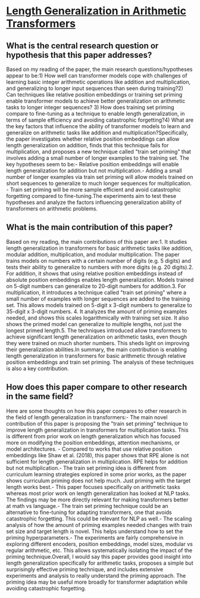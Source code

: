 # [Length Generalization in Arithmetic Transformers](https://arxiv.org/abs/2306.15400)

## What is the central research question or hypothesis that this paper addresses?

Based on my reading of the paper, the main research questions/hypotheses appear to be:1) How well can transformer models cope with challenges of learning basic integer arithmetic operations like addition and multiplication, and generalizing to longer input sequences than seen during training?2) Can techniques like relative position embeddings or training set priming enable transformer models to achieve better generalization on arithmetic tasks to longer integer sequences? 3) How does training set priming compare to fine-tuning as a technique to enable length generalization, in terms of sample efficiency and avoiding catastrophic forgetting?4) What are the key factors that influence the ability of transformer models to learn and generalize on arithmetic tasks like addition and multiplication?Specifically, the paper investigates whether relative position embeddings can allow length generalization on addition, finds that this technique fails for multiplication, and proposes a new technique called "train set priming" that involves adding a small number of longer examples to the training set. The key hypotheses seem to be:- Relative position embeddings will enable length generalization for addition but not multiplication.- Adding a small number of longer examples via train set priming will allow models trained on short sequences to generalize to much longer sequences for multiplication. - Train set priming will be more sample efficient and avoid catastrophic forgetting compared to fine-tuning.The experiments aim to test these hypotheses and analyze the factors influencing generalization ability of transformers on arithmetic problems.


## What is the main contribution of this paper?

Based on my reading, the main contributions of this paper are:1. It studies length generalization in transformers for basic arithmetic tasks like addition, modular addition, multiplication, and modular multiplication. The paper trains models on numbers with a certain number of digits (e.g. 5 digits) and tests their ability to generalize to numbers with more digits (e.g. 20 digits).2. For addition, it shows that using relative position embeddings instead of absolute position embeddings enables length generalization. Models trained on 5-digit numbers can generalize to 20-digit numbers for addition.3. For multiplication, it introduces a technique called "train set priming" where a small number of examples with longer sequences are added to the training set. This allows models trained on 5-digit x 3-digit numbers to generalize to 35-digit x 3-digit numbers. 4. It analyzes the amount of priming examples needed, and shows this scales logarithmically with training set size. It also shows the primed model can generalize to multiple lengths, not just the longest primed length.5. The techniques introduced allow transformers to achieve significant length generalization on arithmetic tasks, even though they were trained on much shorter numbers. This sheds light on improving their generalization abilities.In summary, the main contribution is enabling length generalization in transformers for basic arithmetic through relative position embeddings and train set priming. The analysis of these techniques is also a key contribution.


## How does this paper compare to other research in the same field?

Here are some thoughts on how this paper compares to other research in the field of length generalization in transformers:- The main novel contribution of this paper is proposing the "train set priming" technique to improve length generalization in transformers for multiplication tasks. This is different from prior work on length generalization which has focused more on modifying the position embeddings, attention mechanisms, or model architectures. - Compared to works that use relative position embeddings like Shaw et al. (2018), this paper shows that RPE alone is not sufficient for length generalization in multiplication. RPE helps for addition but not multiplication.- The train set priming idea is different from curriculum learning strategies explored in some prior works, as the paper shows curriculum priming does not help much. Just priming with the target length works best.- This paper focuses specifically on arithmetic tasks whereas most prior work on length generalization has looked at NLP tasks. The findings may be more directly relevant for making transformers better at math vs language.- The train set priming technique could be an alternative to fine-tuning for adapting transformers, one that avoids catastrophic forgetting. This could be relevant for NLP as well.- The scaling analysis of how the amount of priming examples needed changes with train set size and target length is novel. This helps understand how to set the priming hyperparameters.- The experiments are fairly comprehensive in exploring different encoders, position embeddings, model sizes, modular vs regular arithmetic, etc. This allows systematically isolating the impact of the priming technique.Overall, I would say this paper provides good insight into length generalization specifically for arithmetic tasks, proposes a simple but surprisingly effective priming technique, and includes extensive experiments and analysis to really understand the priming approach. The priming idea may be useful more broadly for transformer adaptation while avoiding catastrophic forgetting.
